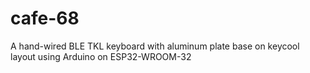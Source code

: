 # cafe-68
A hand-wired BLE TKL keyboard with aluminum plate base on keycool layout using Arduino on ESP32-WROOM-32
